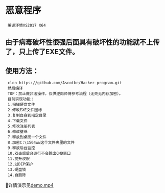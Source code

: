恶意程序
=
     编译环境VS2017 X64
	 
	 

由于病毒破坏性很强后面具有破坏性的功能就不上传了，只上传了EXE文件。
-
	 
使用方法：
-
     clon https://github.com/Ascotbe/Hacker-program.git
	 然后编译
	 TOP：禁止做非法操作，仅供逆向师傅参考流程（无壳无内存加密）。
	 目前实现功能：
	 1.扫描硬盘文件
	 2.修改EXE文件图标
	 3.复制自身到指定目录
	 4.下载文件
	 5.修改注册列表
	 6.修改壁纸
	 7.释放到桌面一个文件
	 8.加密C:\1564ww这个文件夹里的文件
	 9.释放后台监控
	 10.双击后后台运行不会跳出CMD窗口
	 11.提升权限
	 12.过DEP保护
	 13.硬盘锁
	 14.自删除
	 

	 
	 
:lemon:详情演示见[demo.mp4](https://github.com/Ascotbe/Hacker-program/blob/master/Encryption/demo.mp4)
